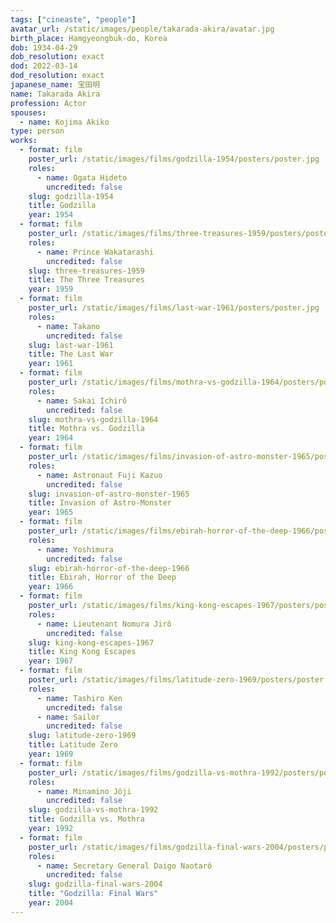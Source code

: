 ```yaml
---
tags: ["cineaste", "people"]
avatar_url: /static/images/people/takarada-akira/avatar.jpg
birth_place: Hamgyeongbuk-do, Korea
dob: 1934-04-29
dob_resolution: exact
dod: 2022-03-14
dod_resolution: exact
japanese_name: 宝田明
name: Takarada Akira
profession: Actor
spouses:
  - name: Kojima Akiko
type: person
works:
  - format: film
    poster_url: /static/images/films/godzilla-1954/posters/poster.jpg
    roles:
      - name: Ogata Hideto
        uncredited: false
    slug: godzilla-1954
    title: Godzilla
    year: 1954
  - format: film
    poster_url: /static/images/films/three-treasures-1959/posters/poster.jpg
    roles:
      - name: Prince Wakatarashi
        uncredited: false
    slug: three-treasures-1959
    title: The Three Treasures
    year: 1959
  - format: film
    poster_url: /static/images/films/last-war-1961/posters/poster.jpg
    roles:
      - name: Takano
        uncredited: false
    slug: last-war-1961
    title: The Last War
    year: 1961
  - format: film
    poster_url: /static/images/films/mothra-vs-godzilla-1964/posters/poster.jpg
    roles:
      - name: Sakai Ichirô
        uncredited: false
    slug: mothra-vs-godzilla-1964
    title: Mothra vs. Godzilla
    year: 1964
  - format: film
    poster_url: /static/images/films/invasion-of-astro-monster-1965/posters/poster.jpg
    roles:
      - name: Astronaut Fuji Kazuo
        uncredited: false
    slug: invasion-of-astro-monster-1965
    title: Invasion of Astro-Monster
    year: 1965
  - format: film
    poster_url: /static/images/films/ebirah-horror-of-the-deep-1966/posters/poster.jpg
    roles:
      - name: Yoshimura
        uncredited: false
    slug: ebirah-horror-of-the-deep-1966
    title: Ebirah, Horror of the Deep
    year: 1966
  - format: film
    poster_url: /static/images/films/king-kong-escapes-1967/posters/poster.jpg
    roles:
      - name: Lieutenant Nomura Jirô
        uncredited: false
    slug: king-kong-escapes-1967
    title: King Kong Escapes
    year: 1967
  - format: film
    poster_url: /static/images/films/latitude-zero-1969/posters/poster.jpg
    roles:
      - name: Tashiro Ken
        uncredited: false
      - name: Sailor
        uncredited: false
    slug: latitude-zero-1969
    title: Latitude Zero
    year: 1969
  - format: film
    poster_url: /static/images/films/godzilla-vs-mothra-1992/posters/poster.jpg
    roles:
      - name: Minamino Jôji
        uncredited: false
    slug: godzilla-vs-mothra-1992
    title: Godzilla vs. Mothra
    year: 1992
  - format: film
    poster_url: /static/images/films/godzilla-final-wars-2004/posters/poster.jpg
    roles:
      - name: Secretary General Daigo Naotarô
        uncredited: false
    slug: godzilla-final-wars-2004
    title: "Godzilla: Final Wars"
    year: 2004
---
```

